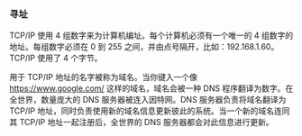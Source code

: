 ### 寻址

TCP/IP 使用 4 组数字来为计算机编址。每个计算机必须有一个唯一的 4 组数字的地址。每组数字必须在 0 到 255 之间，并由点号隔开，比如：192.168.1.60。TCP/IP 使用了 4 个字节。

用于 TCP/IP 地址的名字被称为域名。当你键入一个像 https://www.google.com/ 这样的域名，域名会被一种 DNS 程序翻译为数字。在全世界，数量庞大的 DNS 服务器被连入因特网。DNS 服务器负责将域名翻译为 TCP/IP 地址，同时负责使用新的域名信息更新彼此的系统。当一个新的域名连同其 TCP/IP 地址一起注册后，全世界的 DNS 服务器都会对此信息进行更新。